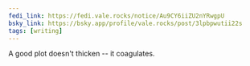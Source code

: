 ```yaml
---
fedi_link: https://fedi.vale.rocks/notice/Au9CY6iiZU2nYRwgpU
bsky_link: https://bsky.app/profile/vale.rocks/post/3lpbpwutii22s
tags: [writing]
---
```


A good plot doesn't thicken -- it coagulates.

